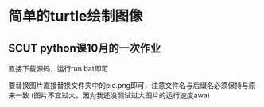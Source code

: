 # 简单的turtle绘制图像

SCUT python课10月的一次作业
--------
直接下载源码，运行run.bat即可

要替换图片直接替换文件夹中的pic.png即可，注意文件名与后缀名必须保持与原来一致
(图片不宜过大，因为我还没测试过大图片的运行速度awa)